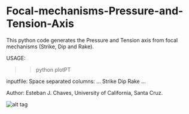 # Focal-mechanisms-Pressure-and-Tension-Axis

This python code generates the Pressure and Tension axis from focal mechanisms (Strike, Dip and Rake). 

USAGE: 
>> python plotPT

inputfile: Space separated columns:
...
Strike Dip Rake
...

Author: Esteban J. Chaves, University of California, Santa Cruz. 

![alt tag](https://github.com/echavess/Focal-mechanisms-Pressure-and-Tension-Axis/blob/master/P_and_T_axis.png)

